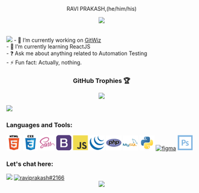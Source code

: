 <p align="center" color="#20232A">RAVI PRAKASH,(he/him/his)</p>

<p align="center">
<a href="https://github.com/raviprakash11">
    <img src="https://readme-typing-svg.demolab.com?font=Fira+Code&center=true&weight=450&size=30&pause=800&color=23007EC6&width=440&height=45&lines=Hello+World;Namaste+World;Guten+Tag+World;Bonjour+World;Hola+World;Salam+World;Sawasdee+World;xin+chào+world;" /></a>
</p>

<br>
<img src="https://www.animatedimages.org/data/media/562/animated-line-image-0184.gif" width="1920" height=""></img>
- 🔭 I’m currently working on <a href="https://raviprakash11.github.io/GitWiz" target="_blank">GitWiz</a></br>
- 🌱 I’m currently learning ReactJS </br>
- ❓ Ask me about anything related to Automation Testing</br>
- ⚡ Fun fact: Actually, nothing. </br>

<h3 align="center">GitHub Trophies 🏆</h3>
<p align="center">
    <img src="https://github-profile-trophy.vercel.app/?username=raviprakash11"/>
</p>

<img src="https://github-readme-activity-graph.cyclic.app/graph?username=raviprakash11&bg_color=161B22&color=e49b0f&line=bababa&point=a76c6c&area=true&hide_border=true&hide_title=true" />

<h3 align="left">Languages and Tools:</h3>
<p align="left"> <a href="https://www.w3.org/html/" target="_blank"> <img src="https://raw.githubusercontent.com/devicons/devicon/master/icons/html5/html5-original-wordmark.svg" alt="html5" width="40" height="40"/></a> <a href="https://www.w3schools.com/css/" target="_blank"> <img src="https://raw.githubusercontent.com/devicons/devicon/master/icons/css3/css3-original-wordmark.svg" alt="css3" width="40" height="40"/></a> <a href="https://www.w3.org/sass/" target="_blank"><img src="https://raw.githubusercontent.com/devicons/devicon/master/icons/sass/sass-original.svg" alt="sass" style="max-width:100%;" width="40" height="40"></a> <a target="_blank" rel="noopener noreferrer" href="https://raw.githubusercontent.com/github/explore/80688e429a7d4ef2fca1e82350fe8e3517d3494d/topics/bootstrap/bootstrap.png"> <img src="https://raw.githubusercontent.com/github/explore/80688e429a7d4ef2fca1e82350fe8e3517d3494d/topics/bootstrap/bootstrap.png" style="max-width: 100%;" height="40"></a> <a href="https://developer.mozilla.org/en-US/docs/Web/JavaScript" target="_blank"> <img src="https://raw.githubusercontent.com/devicons/devicon/master/icons/javascript/javascript-original.svg" alt="Javascript" width="40" height="40"/></a> <a href="https://developer.mozilla.org/en-US/docs/Web/jQuery" target="_blank"> <img src="https://raw.githubusercontent.com/devicons/devicon/master/icons/jquery/jquery-original.svg" alt="jquery" width="40" height="40"/></a> <a href="https://www.php.net" rel="nofollow"> <img src="https://raw.githubusercontent.com/devicons/devicon/master/icons/php/php-original.svg" alt="php" style="max-width: 100%;" width="40" height="40"></a> <a href="https://www.mysql.com/" rel="nofollow"> <img src="https://raw.githubusercontent.com/devicons/devicon/master/icons/mysql/mysql-original-wordmark.svg" alt="mysql" style="max-width: 100%;" width="40" height="40"></a> <a href="https://www.python.org" rel="nofollow"> <img src="https://raw.githubusercontent.com/devicons/devicon/master/icons/python/python-original.svg" alt="python" style="max-width: 100%;" width="40" height="40"></a> <a href="https://www.figma.com/" target="_blank"> <img src="https://www.vectorlogo.zone/logos/figma/figma-icon.svg" alt="figma" width="40" height="40"/></a> <a href="https://www.photoshop.com/en" target="_blank"> <img src="https://raw.githubusercontent.com/devicons/devicon/master/icons/photoshop/photoshop-line.svg" alt="photoshop" width="40" height="40"/></a> </p>

<h3 align="left">Let's chat here:</h3>
<a href="https://www.linkedin.com/in/raviprakash11" target="_blank"><img src="https://img.shields.io/badge/-LinkedIn-%230077B5?style=for-the-badge&logo=linkedin&logoColor=white" target="_blank"></a>
<a href="https://discordapp.com/users/955343456266506241"><img src="https://img.shields.io/badge/Discord-7289DA?style=for-the-badge&logo=discord&logoColor=white" alt="raviprakash#2166" ></a>

<div align="center">
<img src="https://api.visitorbadge.io/api/visitors?path=https%3A%2F%2Fgithub.com%2Fraviprakash11%2Fraviprakash11&label=VISITORS&labelColor=%23007EC6&countColor=%23ggg" />
</div>
